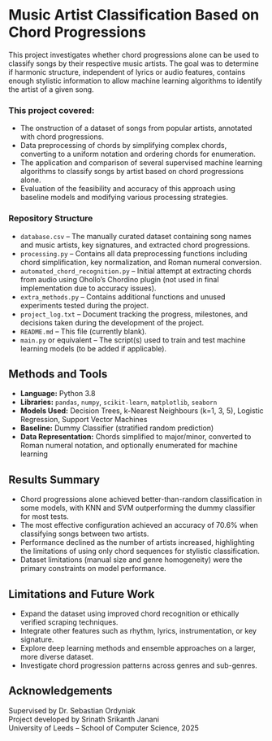 # Music Artist Classification Based on Chord Progressions

This project investigates whether chord progressions alone can be used to classify songs by their respective music artists. The goal was to determine if harmonic structure, independent of lyrics or audio features, contains enough stylistic information to allow machine learning algorithms to identify the artist of a given song.

### This project covered:
- The onstruction of a dataset of songs from popular artists, annotated with chord progressions.
- Data preprocessing of chords by simplifying complex chords, converting to a uniform notation and ordering chords for enumeration.
- The application and comparison of several supervised machine learning algorithms to classify songs by artist based on chord progressions alone.
- Evaluation of the feasibility and accuracy of this approach using baseline models and modifying various processing strategies.

### Repository Structure

- `database.csv` – The manually curated dataset containing song names and music artists, key signatures, and extracted chord progressions.
- `processing.py` – Contains all data preprocessing functions including chord simplification, key normalization, and Roman numeral conversion.
- `automated_chord_recognition.py` – Initial attempt at extracting chords from audio using Ohollo’s Chordino plugin (not used in final implementation due to accuracy issues).
- `extra_methods.py` – Contains additional functions and unused experiments tested during the project.
- `project_log.txt` – Document tracking the progress, milestones, and decisions taken during the development of the project.
- `README.md` – This file (currently blank).
- `main.py` or equivalent – The script(s) used to train and test machine learning models (to be added if applicable).

## Methods and Tools

- **Language:** Python 3.8  
- **Libraries:** `pandas`, `numpy`, `scikit-learn`, `matplotlib`, `seaborn`  
- **Models Used:** Decision Trees, k-Nearest Neighbours (k=1, 3, 5), Logistic Regression, Support Vector Machines  
- **Baseline:** Dummy Classifier (stratified random prediction)  
- **Data Representation:** Chords simplified to major/minor, converted to Roman numeral notation, and optionally enumerated for machine learning

## Results Summary

- Chord progressions alone achieved better-than-random classification in some models, with KNN and SVM outperforming the dummy classifier for most tests.
- The most effective configuration achieved an accuracy of 70.6% when classifying songs between two artists.
- Performance declined as the number of artists increased, highlighting the limitations of using only chord sequences for stylistic classification.
- Dataset limitations (manual size and genre homogeneity) were the primary constraints on model performance.

## Limitations and Future Work

- Expand the dataset using improved chord recognition or ethically verified scraping techniques.
- Integrate other features such as rhythm, lyrics, instrumentation, or key signature.
- Explore deep learning methods and ensemble approaches on a larger, more diverse dataset.
- Investigate chord progression patterns across genres and sub-genres.

## Acknowledgements

Supervised by Dr. Sebastian Ordyniak  
Project developed by Srinath Srikanth Janani  
University of Leeds – School of Computer Science, 2025
